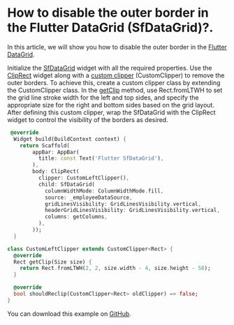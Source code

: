 # How to disable the outer border in the Flutter DataGrid (SfDataGrid)?.

In this article, we will show you how to disable the outer border in the [Flutter DataGrid](https://www.syncfusion.com/flutter-widgets/flutter-datagrid).

Initialize the [SfDataGrid](https://pub.dev/documentation/syncfusion_flutter_datagrid/latest/datagrid/SfDataGrid-class.html) widget with all the required properties. Use the [ClipRect](https://api.flutter.dev/flutter/widgets/ClipRect-class.html) widget along with a [custom clipper](https://api.flutter.dev/flutter/widgets/ClipRect/clipper.html) (CustomClipper) to remove the outer borders. To achieve this, create a custom clipper class by extending the CustomClipper class. In the [getClip](https://api.flutter.dev/flutter/rendering/CustomClipper/getClip.html) method, use Rect.fromLTWH to set the grid line stroke width for the left and top sides, and specify the appropriate size for the right and bottom sides based on the grid layout. After defining this custom clipper, wrap the SfDataGrid with the ClipRect widget to control the visibility of the borders as desired.

```dart
 @override
  Widget build(BuildContext context) {
    return Scaffold(
        appBar: AppBar(
          title: const Text('Flutter SfDataGrid'),
        ),
        body: ClipRect(
          clipper: CustomLeftClipper(),
          child: SfDataGrid(
            columnWidthMode: ColumnWidthMode.fill,
            source: _employeeDataSource,
            gridLinesVisibility: GridLinesVisibility.vertical,
            headerGridLinesVisibility: GridLinesVisibility.vertical,
            columns: getColumns,
          ),
        ));
  }

class CustomLeftClipper extends CustomClipper<Rect> {
  @override
  Rect getClip(Size size) {
    return Rect.fromLTWH(2, 2, size.width - 4, size.height - 58);
  }

  @override
  bool shouldReclip(CustomClipper<Rect> oldClipper) => false;
}
```

You can download this example on [GitHub](https://github.com/SyncfusionExamples/How-to-disable-the-outer-border-in-the-flutter-DataGrid).